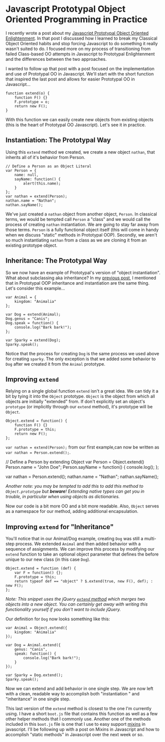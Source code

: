 # Javascript Prototypal Object Oriented Programming in Practice

I recently wrote a post about my [Javascript Prototypal Object
Oriented Enlightenment](http://blog.nategood.com/finally-grasping-prototypical-object-oriented).
 In that post I discussed how I learned to break my Classical Object
Oriented habits and stop forcing Javascript to do something it really
wasn't suited to do.  I focused more on my process of transitioning
from failed Class-based OO attempts in Javascript to Prototypal
Enlightenment and the differences between the two approaches.

I wanted to follow up that post with a post focused on the implementation and
use of Prototypal OO in Javascript.  We'll start with the short
function that inspired the last post and allows for easier Prototypal
OO in Javascript...

    function extend(o) {
        function F() {}
        F.prototype = o;
        return new F();
    }

With this function we can easily create new objects from existing
objects (this is the heart of Prototypal OO Javascript).  Let's see it in
practice.

## Instantiation: The Prototypal Way

Using this `extend` method we created, we create a new object
`nathan`, that inherits all of it's behavior from Person.

    // Define a Person as an Object Literal
    var Person = {
        name: null,
        sayName: function() {
            alert(this.name);
        }
    };
    var nathan = extend(Person);
    nathan.name = "Nathan";
    nathan.sayName();

We've just created a `nathan` object from another object, `Person`.
 In classical terms, we would be tempted call `Person` a "class" and
we would call the process of creating `nathan` instantiation.  We are
going to stay far away from those terms.  `Person` is a fully functional object itself (this will come in
handy when we discuss "static" methods in Prototypal OOP).  Secondly, we aren't so much instantiating `nathan` from a class as we are cloning it from an existing prototype object.

## Inheritance: The Prototypal Way

So we now have an example of Prototypal's version of "object
instantiation".  What about subclassing aka inheritance?  In my
[previous post](http://blog.nategood.com/finally-grasping-prototypical-object-oriented),
I mentioned that in Prototypal OOP inheritance and instantiation are
the same thing.  Let's consider this example...

    var Animal = {
        kingdom: "Animalia"
    };

    var Dog = extend(Animal);
    Dog.genus = "Canis";
    Dog.speak = function() {
        console.log("Bark bark!");
    };

    var Sparky = extend(Dog);
    Sparky.speak();

Notice that the process for creating `Dog` is the same process we used
above for creating `sparky`.  The only exception is that we added some
behavior to `Dog` after we created it from the `Animal` prototype.

## Improving `extend`

Relying on a single global function `extend` isn't a great idea.  We
can tidy it a bit by tying it into the `Object` prototype.  `Object`
is the object from which all objects are initially "extended" from.
If don't explicitly set an object's `prototype` (or implicitly through
our `extend` method), it's prototype will be `Object`.

    Object.extend = function() {
        function F() {}
        F.prototype = this;
        return new F();
    };

`var nathan = extend(Person);` from our first example,can now be
written as `var nathan = Person.extend();`.

// Define a Person by extending Object
var Person = Object.extend()
Person.name = "John Doe";
Person.sayName = function() {
    console.log();
};

var nathan = Person.extend();
nathan.name = "Nathan";
nathan.sayName();

_Another note: you may be tempted to add this to add this method to `Object.prototype` but **beware**! Extending native types can get you in trouble, in particular when using objects as dictionaries._

Now our code is a bit more OO and a bit more readable.  Also, `Object`
serves as a namespace for our method, adding additional encapsulation.

## Improving `extend` for "Inheritance"

You'll notice that in our Animal/Dog example, creating `Dog` was still
a multi-step process.  We extended `Animal` and then added behavior
with a sequence of assignments.  We can improve this process by
modifying our `extend` function to take an optional object parameter
that defines the before unique to our new class (in this case `Dog`).

    Object.extend = function (def) {
        var F = function() {};
        F.prototype = this;
        return typeof def == "object" ? $.extend(true, new F(), def); : new F();
    };

_Note: This snippet uses the jQuery [`extend`
method](http://api.jquery.com/jQuery.extend/) which merges two objects
into a new object.  You can certainly get away with writing this
functionality yourself if you don't want to include jQuery._

Our definition for `Dog` now looks something like this:

    var Animal = Object.extend({
        kingdom: "Animalia"
    });

    var Dog = Animal.extend({
        genus: "Canis",
        speak: function() {
            console.log("Bark bark!");
        }
    });

    var Sparky = Dog.extend();
    Sparky.speak();

Now we can extend and add behavior in one single step.  We are now
left with a clean, readable way to accomplish both "instantiation "
and "inheritance" in one single step.

This last version of the `extend` method is closest to the one I'm
currently using.  I have a short `boot.js` file that contains this
function as well as a few other helper methods that I commonly use.
Another one of the methods included in this `boot.js` file is one that
I use to easy support [mixins](http://en.wikipedia.org/wiki/Mixin) in
javascript.  I'll be following up with a post on Mixins in Javascript
and how to accomplish "static methods" in Javascript over the next
week or so.

